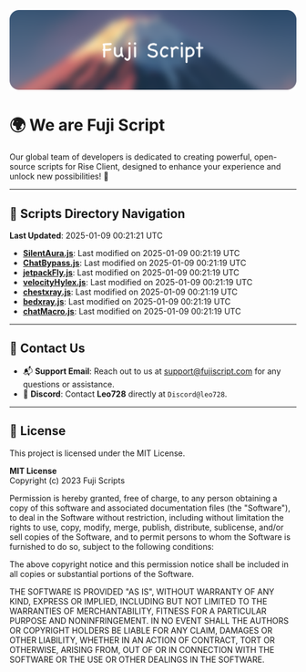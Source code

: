 ![Banner](.github/b.webp)

# 🌍 **We are Fuji Script**

Our global team of developers is dedicated to creating powerful, open-source scripts for Rise Client, designed to enhance your experience and unlock new possibilities! 🌟

---
<!-- SCRIPTS_NAVIGATION_START -->
## 📂 **Scripts Directory Navigation**

**Last Updated**: 2025-01-09 00:21:21 UTC

- **[SilentAura.js](scripts/SilentAura.js)**: Last modified on 2025-01-09 00:21:19 UTC
- **[ChatBypass.js](scripts/ChatBypass.js)**: Last modified on 2025-01-09 00:21:19 UTC
- **[jetpackFly.js](scripts/jetpackFly.js)**: Last modified on 2025-01-09 00:21:19 UTC
- **[velocityHylex.js](scripts/velocityHylex.js)**: Last modified on 2025-01-09 00:21:19 UTC
- **[chestxray.js](scripts/chestxray.js)**: Last modified on 2025-01-09 00:21:19 UTC
- **[bedxray.js](scripts/bedxray.js)**: Last modified on 2025-01-09 00:21:19 UTC
- **[chatMacro.js](scripts/chatMacro.js)**: Last modified on 2025-01-09 00:21:19 UTC

<!-- SCRIPTS_NAVIGATION_END -->

---

## 💬 **Contact Us**  
- 📬 **Support Email**: Reach out to us at [support@fujiscript.com](mailto:support@fujiscript.com) for any questions or assistance.  
- 💬 **Discord**: Contact **Leo728** directly at `Discord@leo728`.

---

## 📜 **License**

This project is licensed under the MIT License.  

**MIT License**  
Copyright (c) 2023 Fuji Scripts  

Permission is hereby granted, free of charge, to any person obtaining a copy of this software and associated documentation files (the "Software"), to deal in the Software without restriction, including without limitation the rights to use, copy, modify, merge, publish, distribute, sublicense, and/or sell copies of the Software, and to permit persons to whom the Software is furnished to do so, subject to the following conditions:  

The above copyright notice and this permission notice shall be included in all copies or substantial portions of the Software.  

THE SOFTWARE IS PROVIDED "AS IS", WITHOUT WARRANTY OF ANY KIND, EXPRESS OR IMPLIED, INCLUDING BUT NOT LIMITED TO THE WARRANTIES OF MERCHANTABILITY, FITNESS FOR A PARTICULAR PURPOSE AND NONINFRINGEMENT. IN NO EVENT SHALL THE AUTHORS OR COPYRIGHT HOLDERS BE LIABLE FOR ANY CLAIM, DAMAGES OR OTHER LIABILITY, WHETHER IN AN ACTION OF CONTRACT, TORT OR OTHERWISE, ARISING FROM, OUT OF OR IN CONNECTION WITH THE SOFTWARE OR THE USE OR OTHER DEALINGS IN THE SOFTWARE.  
